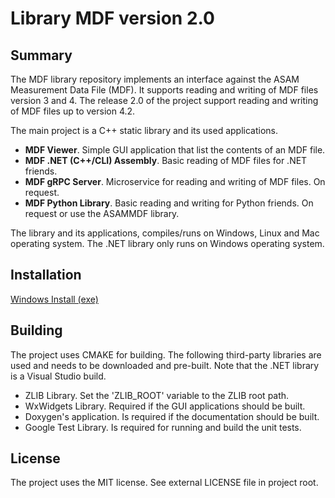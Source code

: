 # Library MDF version 2.0

## Summary

The MDF library repository implements an interface against the ASAM Measurement Data File (MDF). 
It supports reading and writing of MDF files version 3 and 4. 
The release 2.0 of the project support reading and writing of MDF files up to version 4.2. 

The main project is a C++ static library and its used applications.
- **MDF Viewer**. Simple GUI application that list the contents of an MDF file. 
- **MDF .NET (C++/CLI) Assembly**. Basic reading of MDF files for .NET friends. 
- **MDF gRPC Server**. Microservice for reading and writing of MDF files. On request.
- **MDF Python Library**. Basic reading and writing for Python friends. On request or use the ASAMMDF library.

The library and its applications, compiles/runs on Windows, Linux and Mac operating system. 
The .NET library only runs on Windows operating system.

## Installation

[Windows Install (exe)](https://github.com/ihedvall/mdflib/releases/download/v2.0.%2C0/mdflib.exe)

## Building

The project uses CMAKE for building. The following third-party libraries are used and
needs to be downloaded and pre-built. Note that the .NET library is a Visual Studio build.

- ZLIB Library. Set the 'ZLIB_ROOT' variable to the ZLIB root path.
- WxWidgets Library. Required if the GUI applications should be built. 
- Doxygen's application. Is required if the documentation should be built.
- Google Test Library. Is required for running and build the unit tests.

## License

The project uses the MIT license. See external LICENSE file in project root.

